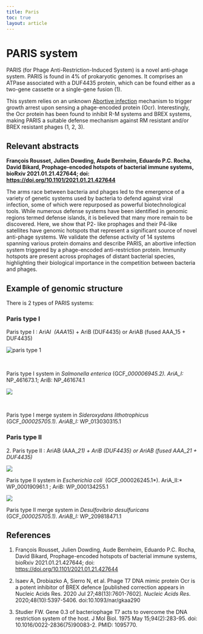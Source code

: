```yaml
---
title: Paris
toc: true
layout: article
---
```


# PARIS system

PARIS (for Phage Anti-Restriction-Induced System) is a novel anti-phage system. PARIS is found in 4% of prokaryotic genomes. It comprises an ATPase associated with a DUF4435 protein, which can be found either as a two-gene cassette or a single-gene fusion (1).

This system relies on an unknown [Abortive infection](/general_concepts/Abi) mechanism to trigger growth arrest upon sensing a phage-encoded protein (Ocr). Interestingly, the Ocr protein has been found to inhibit R-M systems and BREX systems, making PARIS a suitable defense mechanism against RM resistant and/or BREX resistant phages (1, 2, 3).

## Relevant abstracts

**François Rousset, Julien Dowding, Aude Bernheim, Eduardo P.C. Rocha, David Bikard, Prophage-encoded hotspots of bacterial immune systems, bioRxiv 2021.01.21.427644; doi: https://doi.org/10.1101/2021.01.21.427644**

The arms race between bacteria and phages led to the emergence of a variety of genetic systems used by bacteria to defend against viral infection, some of which were repurposed as powerful biotechnological tools. While numerous defense systems have been identified in genomic regions termed defense islands, it is believed that many more remain to be discovered. Here, we show that P2- like prophages and their P4-like satellites have genomic hotspots that represent a significant source of novel anti-phage systems. We validate the defense activity of 14 systems spanning various protein domains and describe PARIS, an abortive infection system triggered by a phage-encoded anti-restriction protein. Immunity hotspots are present across prophages of distant bacterial species, highlighting their biological importance in the competition between bacteria and phages.

## Example of genomic structure

There is 2 types of PARIS systems:

### Paris type I

Paris type I : AriA*I  (AAA*15) + AriB (DUF4435) or AriAB (fused AAA_15 + DUF4435)

![paris type 1](/paris_i.svg)

<br/>

Paris type I system in _Salmonella enterica_ (GCF\__000006945.2). AriA_I:_ NP_461673.1; AriB: NP_461674.1

![](/paris_i_merge.svg)

<br/>


Paris type I merge system in _Sideroxydans lithotrophicus_ (GCF\__000025705.1). AriAB_I:_ WP_013030315.1

### Paris type II

2\. Paris type II : AriAB (AAA\__21) + AriB (DUF4435) or AriAB (fused AAA_21 + DUF4435)_

![](/paris_ii.svg)

Paris type II system in *Escherichia coli*  (GCF_000026245.1*). AriA_II:* WP_000190961.1 ; AriB: WP_000134255.1

![](/paris_ii_merge.svg)

Paris type II merge system in _Desulfovibrio desulfuricans_ (GCF\__000025705.1). AriAB_I:_ WP_209818471.1

## References 

1. François Rousset, Julien Dowding, Aude Bernheim, Eduardo P.C. Rocha, David Bikard, Prophage-encoded hotspots of bacterial immune systems, bioRxiv 2021.01.21.427644; doi: https://doi.org/10.1101/2021.01.21.427644

2. Isaev A, Drobiazko A, Sierro N, et al. Phage T7 DNA mimic protein Ocr is a potent inhibitor of BREX defence \[published correction appears in Nucleic Acids Res. 2020 Jul 27;48(13):7601-7602\]. _Nucleic Acids Res_. 2020;48(10):5397-5406. doi:10.1093/nar/gkaa290

3. Studier FW. Gene 0.3 of bacteriophage T7 acts to overcome the DNA restriction system of the host. J Mol Biol. 1975 May 15;94(2):283-95. doi: 10.1016/0022-2836(75)90083-2. PMID: 1095770.

<!-- ## ::references-list

items: - 10.1101/2021.01.21.427644 - 10.1093/nar/gkaa290 - 10.1016/0022-2836(75)90083-2

---

:: -->
